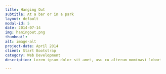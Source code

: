 ```yaml
---
title: Hanging Out
subtitle: At a bar or in a park
layout: default
modal-id: 5
date: 2014-07-14
img: haningout.png
thumbnail:
alt: image-alt
project-date: April 2014
client: Start Bootstrap
category: Web Development
description: Lorem ipsum dolor sit amet, usu cu alterum nominavi lobortis. At duo novum diceret. Tantas apeirian vix et, usu sanctus postulant inciderint ut, populo diceret necessitatibus in vim. Cu eum dicam feugiat noluisse.

---
```

